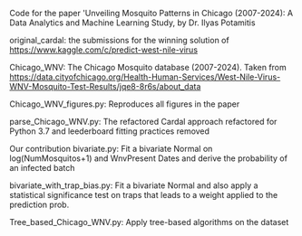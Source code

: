 Code for the paper 'Unveiling Mosquito Patterns in Chicago (2007-2024): A Data Analytics and Machine Learning Study, by Dr. Ilyas Potamitis

original_cardal: the submissions for the winning solution of https://www.kaggle.com/c/predict-west-nile-virus

Chicago_WNV: The Chicago Mosquito database (2007-2024). Taken from https://data.cityofchicago.org/Health-Human-Services/West-Nile-Virus-WNV-Mosquito-Test-Results/jqe8-8r6s/about_data

Chicago_WNV_figures.py: Reproduces all figures in the paper

parse_Chicago_WNV.py: The refactored Cardal approach refactored for Python 3.7 and leederboard fitting practices removed

Our contribution
bivariate.py: Fit a bivariate Normal on log(NumMosquitos+1) and WnvPresent Dates and derive the probability of an infected batch

bivariate_with_trap_bias.py: Fit a bivariate Normal and also apply a statistical significance test on traps that leads to a weight applied to the prediction prob.

Tree_based_Chicago_WNV.py: Apply tree-based algorithms on the dataset


